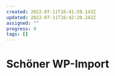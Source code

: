 ```yaml
---
created: 2022-07-11T16:41:59.143Z
updated: 2022-07-11T16:42:20.242Z
assigned: ""
progress: 0
tags: []
---
```


# Schöner WP-Import
